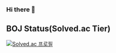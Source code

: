 ### Hi there 👋
## BOJ Status(Solved.ac Tier)
[![Solved.ac 
프로필](http://mazassumnida.wtf/api/v2/generate_badge?boj=kytbible)](https://solved.ac/kytbible)
<!--
**tlsdud135/tlsdud135** is a ✨ _special_ ✨ repository because its `README.md` (this file) appears on your GitHub profile.

Here are some ideas to get you started:

- 🔭 I’m currently working on ...
- 🌱 I’m currently learning ...
- 👯 I’m looking to collaborate on ...
- 🤔 I’m looking for help with ...
- 💬 Ask me about ...
- 📫 How to reach me: ...
- 😄 Pronouns: ...
- ⚡ Fun fact: ...
-->
